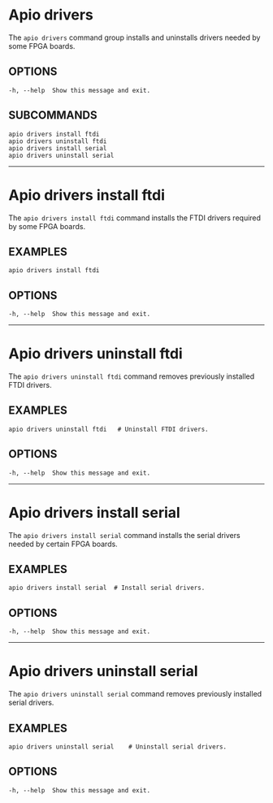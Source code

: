 # Apio drivers

The `apio drivers` command group installs and uninstalls drivers needed by some FPGA boards.

## OPTIONS

```
-h, --help  Show this message and exit.
```

## SUBCOMMANDS

```
apio drivers install ftdi
apio drivers uninstall ftdi
apio drivers install serial
apio drivers uninstall serial
```

---

# Apio drivers install ftdi

The `apio drivers install ftdi` command installs the FTDI drivers required by some FPGA boards.

## EXAMPLES

```
apio drivers install ftdi
```

## OPTIONS

```
-h, --help  Show this message and exit.
```

---

# Apio drivers uninstall ftdi

The `apio drivers uninstall ftdi` command removes previously installed FTDI drivers.

## EXAMPLES

```
apio drivers uninstall ftdi   # Uninstall FTDI drivers.
```

## OPTIONS

```
-h, --help  Show this message and exit.
```

---

# Apio drivers install serial

The `apio drivers install serial` command installs the serial drivers needed by certain FPGA boards.

## EXAMPLES

```
apio drivers install serial  # Install serial drivers.
```

## OPTIONS

```
-h, --help  Show this message and exit.
```

---

# Apio drivers uninstall serial

The `apio drivers uninstall serial` command removes previously installed serial drivers.

## EXAMPLES

```
apio drivers uninstall serial    # Uninstall serial drivers.
```

## OPTIONS

```
-h, --help  Show this message and exit.
```
